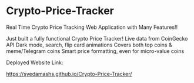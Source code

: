 # Crypto-Price-Tracker
Real Time Crypto Price Tracking Web Application with Many Features!!

Just built a fully functional Crypto Price Tracker!
     Live data from CoinGecko API
     Dark mode, search, flip card animations
     Covers both top coins & meme/Telegram coins 
     Smart price formatting, even for micro-value coins


Deployed Website Link:

https://syedamashs.github.io/Crypto-Price-Tracker/
